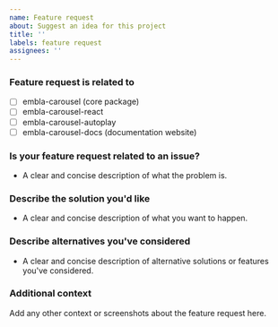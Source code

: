```yaml
---
name: Feature request
about: Suggest an idea for this project
title: ''
labels: feature request
assignees: ''
---
```


### Feature request is related to

- [ ] embla-carousel (core package)
- [ ] embla-carousel-react
- [ ] embla-carousel-autoplay
- [ ] embla-carousel-docs (documentation website)

### Is your feature request related to an issue?

- A clear and concise description of what the problem is.

### Describe the solution you'd like

- A clear and concise description of what you want to happen.

### Describe alternatives you've considered

- A clear and concise description of alternative solutions or features you've considered.

### Additional context

Add any other context or screenshots about the feature request here.
